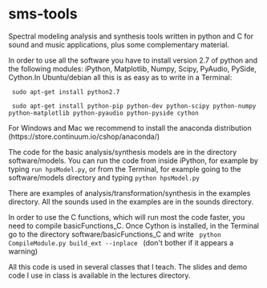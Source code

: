 sms-tools
=========

<p>Spectral modeling analysis and synthesis tools written in python and C for sound and music applications, plus some complementary material.</p>

<p> In order to use all the software you have to install version 2.7 of python and the following modules: iPython, Matplotlib, Numpy, Scipy, PyAudio, PySide, Cython.In Ubuntu/debian all this is as easy as to write in a Terminal:

<p> <code> sudo apt-get install python2.7 </code></p>
<p> <code> sudo apt-get install python-pip python-dev python-scipy python-numpy python-matplotlib python-pyaudio python-pyside cython </code></p>

<p>For Windows and Mac we recommend to install the anaconda distribution (https://store.continuum.io/cshop/anaconda/)</p>

<p>The code for the basic analysis/synthesis models are in the directory software/models. You can run the code from inside iPython, for example by typing <code>run hpsModel.py</code>, or from the Terminal, for example going to the software/models directory and typing <code>python hpsModel.py</code> </p>

<p>There are examples of analysis/transformation/synthesis in the examples directory. All the sounds used in the examples are in the sounds directory.</p>

<p>In order to use the C functions, which will run most the code faster, you need to compile basicFunctions_C. Once Cython is installed, in the Terminal go to the directory software/basicFunctions_C and write <code> python CompileModule.py build_ext --inplace </code> (don't bother if it appears a warning) </p>

<p>All this code is used in several classes that I teach. The slides and demo code I use in class is available in the lectures directory.</p>







